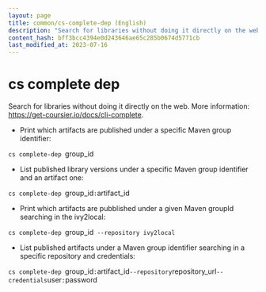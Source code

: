```yaml
---
layout: page
title: common/cs-complete-dep (English)
description: "Search for libraries without doing it directly on the web."
content_hash: bff3bcc4394e0d243646ae65c285b0674d5771cb
last_modified_at: 2023-07-16
---
```

# cs complete dep

Search for libraries without doing it directly on the web.
More information: <https://get-coursier.io/docs/cli-complete>.

- Print which artifacts are published under a specific Maven group identifier:

`cs complete-dep `<span class="tldr-var badge badge-pill bg-dark-lm bg-white-dm text-white-lm text-dark-dm font-weight-bold">group_id</span>

- List published library versions under a specific Maven group identifier and an artifact one:

`cs complete-dep `<span class="tldr-var badge badge-pill bg-dark-lm bg-white-dm text-white-lm text-dark-dm font-weight-bold">group_id</span>`:`<span class="tldr-var badge badge-pill bg-dark-lm bg-white-dm text-white-lm text-dark-dm font-weight-bold">artifact_id</span>

- Print which artifacts are pubblished under a given Maven groupId searching in the ivy2local:

`cs complete-dep `<span class="tldr-var badge badge-pill bg-dark-lm bg-white-dm text-white-lm text-dark-dm font-weight-bold">group_id</span>` --repository ivy2local`

- List published artifacts under a Maven group identifier searching in a specific repository and credentials:

`cs complete-dep `<span class="tldr-var badge badge-pill bg-dark-lm bg-white-dm text-white-lm text-dark-dm font-weight-bold">group_id</span>`:`<span class="tldr-var badge badge-pill bg-dark-lm bg-white-dm text-white-lm text-dark-dm font-weight-bold">artifact_id</span>` --repository `<span class="tldr-var badge badge-pill bg-dark-lm bg-white-dm text-white-lm text-dark-dm font-weight-bold">repository_url</span>` --credentials `<span class="tldr-var badge badge-pill bg-dark-lm bg-white-dm text-white-lm text-dark-dm font-weight-bold">user</span>`:`<span class="tldr-var badge badge-pill bg-dark-lm bg-white-dm text-white-lm text-dark-dm font-weight-bold">password</span>
